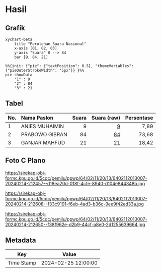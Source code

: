 # Hasil

## Grafik

```mermaid
xychart-beta
    title "Perolehan Suara Nasional"
    x-axis [01, 02, 03]
    y-axis "Suara" 0 --> 84
    bar [9, 84, 21]
```

```mermaid
%%{init: {"pie": {"textPosition": 0.5}, "themeVariables": {"pieOuterStrokeWidth": "5px"}} }%%
pie showData
    "1" : 9
    "2" : 84
    "3" : 21
```

## Tabel

| No. | Nama Paslon    | Suara | Suara (raw) | Persentase |
|:--- |:-------------- | -----:| -----------:| ----------:|
| 1   | ANIES MUHAIMIN | 9     | [9][p-1]    | 7,89       |
| 2   | PRABOWO GIBRAN | 84    | [84][p-2]   | 73,68      |
| 3   | GANJAR MAHFUD  | 21    | [21][p-3]   | 18,42      |


[p-1]: https://github.com/gigit-pemilu/pemilu-2024/blob/main/pilpres/hitung-suara/sub/64-kalimantan-timur/sub/02-kutai-kartanegara/sub/11-muara-kaman/sub/2013-panca-jaya/sub/007-tps/sub/paslon-1.txt
[p-2]: https://github.com/gigit-pemilu/pemilu-2024/blob/main/pilpres/hitung-suara/sub/64-kalimantan-timur/sub/02-kutai-kartanegara/sub/11-muara-kaman/sub/2013-panca-jaya/sub/007-tps/sub/paslon-2.txt
[p-3]: https://github.com/gigit-pemilu/pemilu-2024/blob/main/pilpres/hitung-suara/sub/64-kalimantan-timur/sub/02-kutai-kartanegara/sub/11-muara-kaman/sub/2013-panca-jaya/sub/007-tps/sub/paslon-3.txt

## Foto C Plano

https://sirekap-obj-formc.kpu.go.id/5cdc/pemilu/ppwp/64/02/11/20/13/6402112013007-20240214-212457--d18ea20d-018f-4cfe-8940-d104e844348b.jpg

https://sirekap-obj-formc.kpu.go.id/5cdc/pemilu/ppwp/64/02/11/20/13/6402112013007-20240214-212608--f33c9101-f6eb-4ad3-b36c-9ee9f42ed33a.jpg

https://sirekap-obj-formc.kpu.go.id/5cdc/pemilu/ppwp/64/02/11/20/13/6402112013007-20240214-212650--f38f962e-d2b9-44cf-a8e0-2d1255639664.jpg


## Metadata

| Key        | Value               |
| ---------- | ------------------- |
| Time Stamp | 2024-02-25 12:00:00 |



